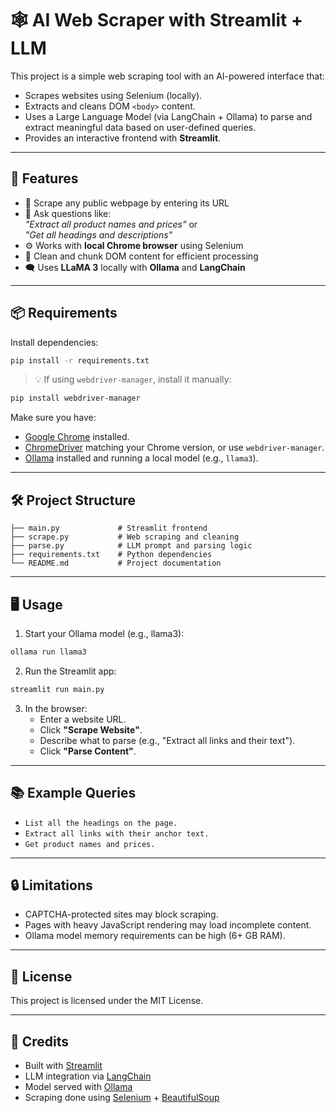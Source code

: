 
# 🕸️ AI Web Scraper with Streamlit + LLM

This project is a simple web scraping tool with an AI-powered interface that:
- Scrapes websites using Selenium (locally).
- Extracts and cleans DOM `<body>` content.
- Uses a Large Language Model (via LangChain + Ollama) to parse and extract meaningful data based on user-defined queries.
- Provides an interactive frontend with **Streamlit**.

---

## 🚀 Features

- 🔗 Scrape any public webpage by entering its URL
- 🧠 Ask questions like:  
  *"Extract all product names and prices"* or  
  *"Get all headings and descriptions"*
- ⚙️ Works with **local Chrome browser** using Selenium
- 📄 Clean and chunk DOM content for efficient processing
- 🗨️ Uses **LLaMA 3** locally with **Ollama** and **LangChain**

---

## 📦 Requirements

Install dependencies:

```bash
pip install -r requirements.txt
```

> 💡 If using `webdriver-manager`, install it manually:
```bash
pip install webdriver-manager
```

Make sure you have:
- [Google Chrome](https://www.google.com/chrome/) installed.
- [ChromeDriver](https://sites.google.com/chromium.org/driver/) matching your Chrome version, or use `webdriver-manager`.
- [Ollama](https://ollama.com/) installed and running a local model (e.g., `llama3`).

---

## 🛠 Project Structure

```
├── main.py             # Streamlit frontend
├── scrape.py           # Web scraping and cleaning
├── parse.py            # LLM prompt and parsing logic
├── requirements.txt    # Python dependencies
└── README.md           # Project documentation
```

---

## 🖥️ Usage

1. Start your Ollama model (e.g., llama3):
```bash
ollama run llama3
```

2. Run the Streamlit app:
```bash
streamlit run main.py
```

3. In the browser:
   - Enter a website URL.
   - Click **"Scrape Website"**.
   - Describe what to parse (e.g., "Extract all links and their text").
   - Click **"Parse Content"**.

---

## 📚 Example Queries

- `List all the headings on the page.`
- `Extract all links with their anchor text.`
- `Get product names and prices.`

---

## 🔒 Limitations

- CAPTCHA-protected sites may block scraping.
- Pages with heavy JavaScript rendering may load incomplete content.
- Ollama model memory requirements can be high (6+ GB RAM).

---

## 📜 License

This project is licensed under the MIT License.

---

## 🤝 Credits

- Built with [Streamlit](https://streamlit.io/)
- LLM integration via [LangChain](https://www.langchain.com/)
- Model served with [Ollama](https://ollama.com/)
- Scraping done using [Selenium](https://www.selenium.dev/) + [BeautifulSoup](https://www.crummy.com/software/BeautifulSoup/)
